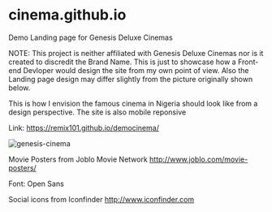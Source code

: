 # cinema.github.io
Demo Landing page for Genesis Deluxe Cinemas

NOTE: This project is neither affiliated with Genesis Deluxe Cinemas nor is it created to discredit the Brand Name. This is just to showcase how a Front-end Devloper would design the site from my own point of view. Also the Landing page design may differ slightly from the picture originally shown below.

This is how I envision the famous cinema in Nigeria should look like from a design perspective. The site is also mobile reponsive

Link: https://remix101.github.io/democinema/

![genesis-cinema](img/genesis-cinemas.jpg "Genesis Deluxe Cinemas LLanding Page Redesign")

Movie Posters from Joblo Movie Network http://www.joblo.com/movie-posters/

Font: Open Sans

Social icons from Iconfinder http://www.iconfinder.com
